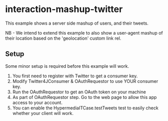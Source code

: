 # interaction-mashup-twitter

This example shows a server side mashup of users, and their tweets.

NB - We intend to extend this example to also show a user-agent mashup 
of their location based on the 'geolocation' custom link rel.

## Setup

Some minor setup is required before this example will work.

1.  You first need to register with Twitter to get a consumer key.
2.  Modify  Twitter4JConsumer & OAuthRequestor to use YOUR consumer key.
3.  Run the OAuthRequestor to get an OAuth token on your machine
4.  As part of OAuthRequestor step.  Go to the web page to allow this app access to your account.
5.  You can enable the HypermediaITCase.testTweets test to easily check whether your client will work.
